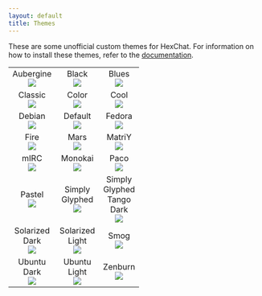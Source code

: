 ```yaml
---
layout: default
title: Themes
---
```


These are some unofficial custom themes for HexChat. For information on how to install these themes, refer to the [documentation](http://docs.hexchat.org/en/latest/appearance.html#theme-manager).

<!-- TODO: Clean up this mess -->

<table>
  <tr>
    <td style="width:60px;border:0;">
      <div style="text-align:center">Aubergine</div>
      <div style="display:block;text-align:center"><a href="http://dl.hexchat.net/themes/Aubergine.hct" imageanchor="1" rel="nofollow"><img border="0" src="http://i.imgur.com/IK7M3x1.jpg" /></a></div>
    </td>
    <td style="width:60px;border:0;">
      <div style="text-align:center">Black</div>
      <div style="display:block;text-align:center"><a href="http://dl.hexchat.net/themes/Black.hct" imageanchor="1" rel="nofollow"><img border="0" src="http://i.imgur.com/hX18HeF.jpg" /></a></div>
    </td>
    <td style="width:60px;border:0;">
      <div style="text-align:center">Blues</div>
      <div style="display:block;text-align:center"><a href="http://dl.hexchat.net/themes/Blues.hct" imageanchor="1" rel="nofollow"><img border="0" src="http://i.imgur.com/Rooa1O1.jpg" /></a></div>
    </td>
  </tr>
  <tr>
    <td style="width:60px;border:0;">
      <div style="text-align:center">Classic</div>
      <div style="display:block;text-align:center"><a href="http://dl.hexchat.net/themes/Classic.hct" imageanchor="1" rel="nofollow"><img border="0" src="http://i.imgur.com/3FVzuPZ.jpg" /></a></div>
    </td>
    <td style="width:60px;border:0;">
      <div style="text-align:center;">Color</div>
      <div style="display:block;text-align:center"><a href="http://dl.hexchat.net/themes/Color.hct" imageanchor="1" rel="nofollow"><img border="0" src="http://i.imgur.com/jPLuarN.jpg" /></a></div>
    </td>
    <td style="width:60px;border:0;">
      <div style="text-align:center">Cool</div>
      <div style="display:block;text-align:center"><a href="http://dl.hexchat.net/themes/Cool.hct" imageanchor="1" rel="nofollow"><img border="0" src="http://i.imgur.com/svaKpdS.jpg" /></a></div>
    </td>
  </tr>
  <tr>
    <td style="width:60px;border:0;">
      <div style="text-align:center">Debian</div>
      <div style="display:block;text-align:center"><a href="http://dl.hexchat.net/themes/Debian.hct" imageanchor="1" rel="nofollow"><img border="0" src="http://i.imgur.com/FWuXEYF.jpg" /></a></div>
    </td>
    <td style="width:60px;border:0;">
      <div style="text-align:center">Default</div>
      <div style="display:block;text-align:center"><a href="http://dl.hexchat.net/themes/Default.hct" imageanchor="1" rel="nofollow"><img border="0" src="http://i.imgur.com/hidMD0V.jpg" /></a></div>
    </td>
    <td style="width:60px;border:0;">
      <div style="text-align:center">Fedora</div>
      <div style="display:block;text-align:center"><a href="http://dl.hexchat.net/themes/Fedora.hct" imageanchor="1" rel="nofollow"><img border="0" src="http://i.imgur.com/adhuJoS.jpg" /></a></div>
    </td>
  </tr>
  <tr>
    <td style="width:60px;border:0;">
      <div style="text-align:center">Fire</div>
      <div style="display:block;text-align:center"><a href="http://dl.hexchat.net/themes/Fire.hct" imageanchor="1" rel="nofollow"><img border="0" src="http://i.imgur.com/j76QpGJ.jpg" /></a></div>
    </td>
    <td style="width:60px;border:0;">
      <div style="text-align:center">Mars</div>
      <div style="display:block;text-align:center"><a href="http://dl.hexchat.net/themes/Mars.hct" imageanchor="1" rel="nofollow"><img border="0" src="http://i.imgur.com/AmMITmj.jpg" /></a></div>
    </td>
    <td style="width:60px;border:0;">
      <div style="text-align:center;">MatriY</div>
      <div style="display:block;text-align:center"><a href="http://dl.hexchat.net/themes/MatriY.hct" imageanchor="1" rel="nofollow"><img border="0" src="http://i.imgur.com/qjLDGcm.jpg" /></a></div>
    </td>
  </tr>
  <tr>
    <td style="width:60px;border:0;">
      <div style="text-align:center;">mIRC</div>
      <div style="display:block;text-align:center"><a href="http://dl.hexchat.net/themes/mIRC.hct" imageanchor="1" rel="nofollow"><img border="0" src="http://i.imgur.com/Gamm440.jpg" /></a></div>
    </td>
    <td style="width:60px;border:0;">
      <div style="text-align:center;">Monokai</div>
      <div style="display:block;text-align:center"><a href="http://dl.hexchat.net/themes/Monokai.hct" imageanchor="1" rel="nofollow"><img border="0" src="http://i.imgur.com/ZNBY2MV.jpg" /></a></div>
    </td>
    <td style="width:60px;border:0;">
      <div style="text-align:center;">Paco</div>
      <div style="display:block;text-align:center"><a href="http://dl.hexchat.net/themes/Paco.hct" imageanchor="1" rel="nofollow"><img border="0" src="http://i.imgur.com/YG1Sopb.jpg" /></a></div>
    </td>
  </tr>
  <tr>
    <td style="width:60px;border:0;">
      <div style="text-align:center;">Pastel</div>
      <div style="display:block;text-align:center"><a href="http://dl.hexchat.net/themes/Pastel.hct" imageanchor="1" rel="nofollow"><img border="0" src="http://i.imgur.com/THtf5h1.jpg" /></a></div>
    </td>
    <td style="width:60px;border:0;">
      <div style="text-align:center">Simply Glyphed</div>
      <div style="display:block;text-align:center"><a href="http://dl.hexchat.net/themes/Simply%20Glyphed.hct" imageanchor="1" rel="nofollow"><img border="0" src="http://i.imgur.com/3lXIajM.jpg" /></a></div>
    </td>
    <td style="width:60px;border:0;">
      <div style="text-align:center">Simply Glyphed Tango Dark</div>
      <div style="display:block;text-align:center"><a href="http://dl.hexchat.net/themes/Simply%20Glyphed%20Tango%20Dark.hct" imageanchor="1" rel="nofollow"><img border="0" src="http://i.imgur.com/mcIJrh2.jpg" /></a></div>
    </td>
  </tr>
  <tr>
 	<td style="width:60px;border:0;">
      <div style="text-align:center;">Solarized Dark</div>
      <div style="display:block;text-align:center"><a href="http://dl.hexchat.net/themes/Solarized%20Dark.hct" imageanchor="1" rel="nofollow"><img border="0" src="http://i.imgur.com/NZh48PF.jpg" /></a></div>
    </td>
	<td style="width:60px;border:0;">
      <div style="text-align:center;">Solarized Light</div>
      <div style="display:block;text-align:center"><a href="http://dl.hexchat.net/themes/Solarized%20Light.hct" imageanchor="1" rel="nofollow"><img border="0" src="http://i.imgur.com/vKo1SuN.jpg" /></a></div>
    </td>
    <td style="width:60px;border:0;">
      <div style="text-align:center;">Smog</div>
      <div style="display:block;text-align:center"><a href="http://dl.hexchat.net/themes/Smog.hct" imageanchor="1" rel="nofollow"><img border="0" src="http://i.imgur.com/vTFf1ej.jpg" /></a></div>
    </td>
  </tr>
  <tr>
    <td style="width:60px;border:0;">
      <div style="text-align:center">Ubuntu Dark</div>
      <div style="display:block;text-align:center"><a href="http://dl.hexchat.net/themes/Ubuntu%20Dark.hct" imageanchor="1" rel="nofollow"><img border="0" src="http://i.imgur.com/B1PKJ5x.jpg" /></a></div>
    </td>
    <td style="width:60px;border:0;">
      <div style="text-align:center">Ubuntu Light</div>
      <div style="display:block;text-align:center"><a href="http://dl.hexchat.net/themes/Ubuntu%20Light.hct" imageanchor="1" rel="nofollow"><img border="0" src="http://i.imgur.com/DvVxJ6L.jpg" /></a></div>
    </td>
    <td style="width:60px;border:0;">
      <div style="text-align:center">Zenburn</div>
      <div style="display:block;text-align:center"><a href="http://dl.hexchat.net/themes/Zenburn.hct" imageanchor="1" rel="nofollow"><img border="0" src="http://i.imgur.com/bsgw7xr.jpg" /></a></div>
    </td>
  </tr>
</table>

